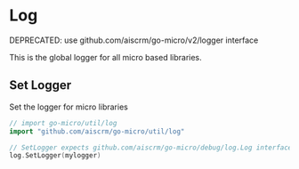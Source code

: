 # Log

DEPRECATED: use github.com/aiscrm/go-micro/v2/logger interface

This is the global logger for all micro based libraries.

## Set Logger

Set the logger for micro libraries

```go
// import go-micro/util/log
import "github.com/aiscrm/go-micro/util/log"

// SetLogger expects github.com/aiscrm/go-micro/debug/log.Log interface
log.SetLogger(mylogger)
```
